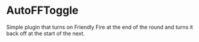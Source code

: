 # AutoFFToggle
 Simple plugin that turns on Friendly Fire at the end of the round and turns it back off at the start of the next.
